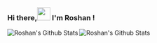 ### Hi there,<img src="https://raw.githubusercontent.com/MartinHeinz/MartinHeinz/master/wave.gif" width="30px"> I'm Roshan !

<img align="center" alt="Roshan's Github Stats" src="https://github-readme-stats.vercel.app/api?username=Roshankavinda&show_icons=true&hide_border=false&layout=compact&theme=dracula" />
</div>
<img align="left" alt="Roshan's Github Stats" src="https://github-readme-stats.vercel.app/api/top-langs/?username=shinokada&layout=compact"/>
<!--
**Roshankavinda/Roshankavinda** is a ✨ _special_ ✨ repository because its `README.md` (this file) appears on your GitHub profile.

Here are some ideas to get you started:

- 🔭 I’m currently working on ...
- 🌱 I’m currently learning ...
- 👯 I’m looking to collaborate on ...
- 🤔 I’m looking for help with ...
- 💬 Ask me about ...
- 📫 How to reach me: ...
- 😄 Pronouns: ...
- ⚡ Fun fact: ...
-->
![Top Languages Card](https://github-readme-stats.vercel.app/api/top-langs/?username=shinokada&layout=compact)
